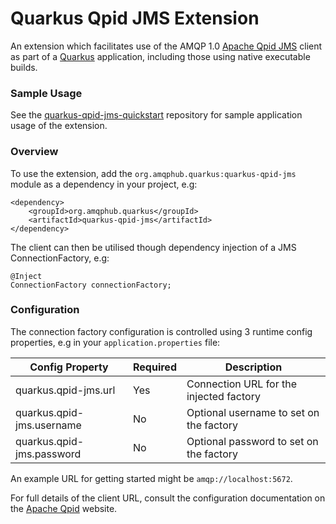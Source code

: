 # Quarkus Qpid JMS Extension

An extension which facilitates use of the AMQP 1.0 [Apache Qpid JMS](https://qpid.apache.org/components/jms/) client as part of a [Quarkus](https://quarkus.io) application, including those using native executable builds.

### Sample Usage

See the [quarkus-qpid-jms-quickstart](https://github.com/amqphub/quarkus-qpid-jms-quickstart/) repository for sample application usage of the extension.

### Overview

To use the extension, add the `org.amqphub.quarkus:quarkus-qpid-jms` module as a dependency in your project, e.g:

    <dependency>
        <groupId>org.amqphub.quarkus</groupId>
        <artifactId>quarkus-qpid-jms</artifactId>
    </dependency>

The client can then be utilised though dependency injection of a JMS ConnectionFactory, e.g:

    @Inject
    ConnectionFactory connectionFactory;

### Configuration

The connection factory configuration is controlled using 3 runtime config properties, e.g in your `application.properties` file:

| Config Property           | Required | Description                             |
| ------------------------- | -------- | --------------------------------------- |
| quarkus.qpid-jms.url      | Yes      | Connection URL for the injected factory |
| quarkus.qpid-jms.username | No       | Optional username to set on the factory |
| quarkus.qpid-jms.password | No       | Optional password to set on the factory |

An example URL for getting started might be `amqp://localhost:5672`.

For full details of the client URL, consult the configuration documentation on the [Apache Qpid](https://qpid.apache.org/components/jms/) website.
